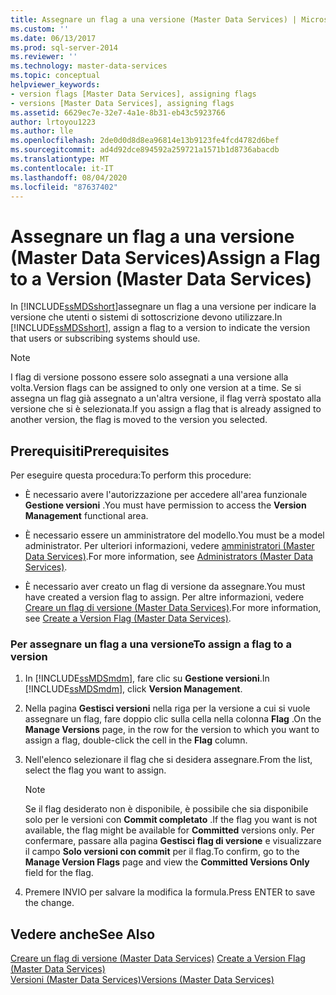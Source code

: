 ```yaml
---
title: Assegnare un flag a una versione (Master Data Services) | Microsoft Docs
ms.custom: ''
ms.date: 06/13/2017
ms.prod: sql-server-2014
ms.reviewer: ''
ms.technology: master-data-services
ms.topic: conceptual
helpviewer_keywords:
- version flags [Master Data Services], assigning flags
- versions [Master Data Services], assigning flags
ms.assetid: 6629ec7e-32e7-4a1e-8b31-eb43c5923766
author: lrtoyou1223
ms.author: lle
ms.openlocfilehash: 2de0d0d8d8ea96814e13b9123fe4fcd4782d6bef
ms.sourcegitcommit: ad4d92dce894592a259721a1571b1d8736abacdb
ms.translationtype: MT
ms.contentlocale: it-IT
ms.lasthandoff: 08/04/2020
ms.locfileid: "87637402"
---
```

# <a name="assign-a-flag-to-a-version-master-data-services"></a><span data-ttu-id="08fff-102">Assegnare un flag a una versione (Master Data Services)</span><span class="sxs-lookup"><span data-stu-id="08fff-102">Assign a Flag to a Version (Master Data Services)</span></span>
  <span data-ttu-id="08fff-103">In [!INCLUDE[ssMDSshort](../includes/ssmdsshort-md.md)]assegnare un flag a una versione per indicare la versione che utenti o sistemi di sottoscrizione devono utilizzare.</span><span class="sxs-lookup"><span data-stu-id="08fff-103">In [!INCLUDE[ssMDSshort](../includes/ssmdsshort-md.md)], assign a flag to a version to indicate the version that users or subscribing systems should use.</span></span>  
  
> [!NOTE]  
>  <span data-ttu-id="08fff-104">I flag di versione possono essere solo assegnati a una versione alla volta.</span><span class="sxs-lookup"><span data-stu-id="08fff-104">Version flags can be assigned to only one version at a time.</span></span> <span data-ttu-id="08fff-105">Se si assegna un flag già assegnato a un'altra versione, il flag verrà spostato alla versione che si è selezionata.</span><span class="sxs-lookup"><span data-stu-id="08fff-105">If you assign a flag that is already assigned to another version, the flag is moved to the version you selected.</span></span>  
  
## <a name="prerequisites"></a><span data-ttu-id="08fff-106">Prerequisiti</span><span class="sxs-lookup"><span data-stu-id="08fff-106">Prerequisites</span></span>  
 <span data-ttu-id="08fff-107">Per eseguire questa procedura:</span><span class="sxs-lookup"><span data-stu-id="08fff-107">To perform this procedure:</span></span>  
  
-   <span data-ttu-id="08fff-108">È necessario avere l'autorizzazione per accedere all'area funzionale **Gestione versioni** .</span><span class="sxs-lookup"><span data-stu-id="08fff-108">You must have permission to access the **Version Management** functional area.</span></span>  
  
-   <span data-ttu-id="08fff-109">È necessario essere un amministratore del modello.</span><span class="sxs-lookup"><span data-stu-id="08fff-109">You must be a model administrator.</span></span> <span data-ttu-id="08fff-110">Per ulteriori informazioni, vedere [amministratori &#40;Master Data Services&#41;](administrators-master-data-services.md).</span><span class="sxs-lookup"><span data-stu-id="08fff-110">For more information, see [Administrators &#40;Master Data Services&#41;](administrators-master-data-services.md).</span></span>  
  
-   <span data-ttu-id="08fff-111">È necessario aver creato un flag di versione da assegnare.</span><span class="sxs-lookup"><span data-stu-id="08fff-111">You must have created a version flag to assign.</span></span> <span data-ttu-id="08fff-112">Per altre informazioni, vedere [Creare un flag di versione &#40;Master Data Services&#41;](../../2014/master-data-services/create-a-version-flag-master-data-services.md).</span><span class="sxs-lookup"><span data-stu-id="08fff-112">For more information, see [Create a Version Flag &#40;Master Data Services&#41;](../../2014/master-data-services/create-a-version-flag-master-data-services.md).</span></span>  
  
### <a name="to-assign-a-flag-to-a-version"></a><span data-ttu-id="08fff-113">Per assegnare un flag a una versione</span><span class="sxs-lookup"><span data-stu-id="08fff-113">To assign a flag to a version</span></span>  
  
1.  <span data-ttu-id="08fff-114">In [!INCLUDE[ssMDSmdm](../includes/ssmdsmdm-md.md)], fare clic su **Gestione versioni**.</span><span class="sxs-lookup"><span data-stu-id="08fff-114">In [!INCLUDE[ssMDSmdm](../includes/ssmdsmdm-md.md)], click **Version Management**.</span></span>  
  
2.  <span data-ttu-id="08fff-115">Nella pagina **Gestisci versioni** nella riga per la versione a cui si vuole assegnare un flag, fare doppio clic sulla cella nella colonna **Flag** .</span><span class="sxs-lookup"><span data-stu-id="08fff-115">On the **Manage Versions** page, in the row for the version to which you want to assign a flag, double-click the cell in the **Flag** column.</span></span>  
  
3.  <span data-ttu-id="08fff-116">Nell'elenco selezionare il flag che si desidera assegnare.</span><span class="sxs-lookup"><span data-stu-id="08fff-116">From the list, select the flag you want to assign.</span></span>  
  
    > [!NOTE]  
    >  <span data-ttu-id="08fff-117">Se il flag desiderato non è disponibile, è possibile che sia disponibile solo per le versioni con **Commit completato** .</span><span class="sxs-lookup"><span data-stu-id="08fff-117">If the flag you want is not available, the flag might be available for **Committed** versions only.</span></span> <span data-ttu-id="08fff-118">Per confermare, passare alla pagina **Gestisci flag di versione** e visualizzare il campo **Solo versioni con commit** per il flag.</span><span class="sxs-lookup"><span data-stu-id="08fff-118">To confirm, go to the **Manage Version Flags** page and view the **Committed Versions Only** field for the flag.</span></span>  
  
4.  <span data-ttu-id="08fff-119">Premere INVIO per salvare la modifica la formula.</span><span class="sxs-lookup"><span data-stu-id="08fff-119">Press ENTER to save the change.</span></span>  
  
## <a name="see-also"></a><span data-ttu-id="08fff-120">Vedere anche</span><span class="sxs-lookup"><span data-stu-id="08fff-120">See Also</span></span>  
 <span data-ttu-id="08fff-121">[Creare un flag di versione &#40;Master Data Services&#41;](../../2014/master-data-services/create-a-version-flag-master-data-services.md) </span><span class="sxs-lookup"><span data-stu-id="08fff-121">[Create a Version Flag &#40;Master Data Services&#41;](../../2014/master-data-services/create-a-version-flag-master-data-services.md) </span></span>  
 [<span data-ttu-id="08fff-122">Versioni &#40;Master Data Services&#41;</span><span class="sxs-lookup"><span data-stu-id="08fff-122">Versions &#40;Master Data Services&#41;</span></span>](../../2014/master-data-services/versions-master-data-services.md)  
  
  
